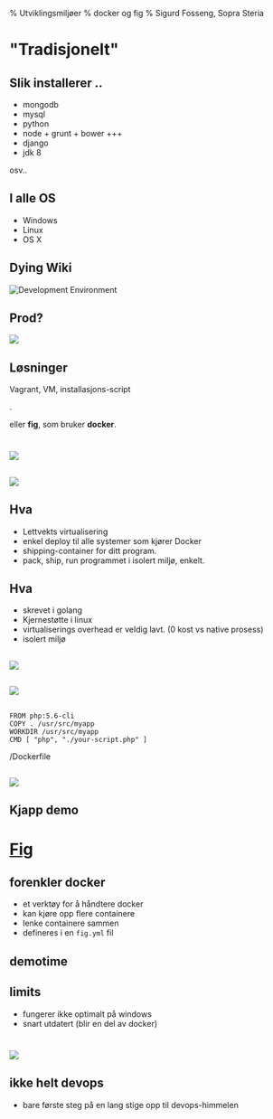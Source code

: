 % Utviklingsmiljøer 
% docker og fig
% Sigurd Fosseng, Sopra Steria

# "Tradisjonelt"

## Slik installerer ..

- mongodb
- mysql
- python
- node + grunt + bower +++
- django
- jdk 8

osv..

## I alle OS

- Windows
- Linux
- OS X

## Dying Wiki
    
![Development Environment](img/devenv.png)

## Prod?

![](img/notdevops.png)

## Løsninger

Vagrant, VM, installasjons-script

.

eller **fig**, som bruker **docker**.


# ![](img/docker.png)


## ![](img/devops.png)

## Hva

- Lettvekts virtualisering
- enkel deploy til alle systemer som kjører Docker
- shipping-container for ditt program.
- pack, ship, run programmet i isolert miljø, enkelt.

## Hva

- skrevet i golang
- Kjernestøtte i linux
- virtualiserings overhead er veldig lavt. (0 kost vs native prosess)
- isolert miljø

## ![](img/docker-filesystems-multilayer.png)

## ![](img/notdevops.png)

## 

```
FROM php:5.6-cli
COPY . /usr/src/myapp
WORKDIR /usr/src/myapp
CMD [ "php", "./your-script.php" ]

```
 /Dockerfile

## ![](img/dockerbuild.png)
## Kjapp demo

# [Fig](http://www.fig.sh/)

## forenkler docker
- et verktøy for å håndtere docker
- kan kjøre opp flere containere
- lenke containere sammen
- defineres i en `fig.yml` fil

## demotime

## limits
- fungerer ikke optimalt på windows
- snart utdatert (blir en del av docker)

# ![](img/doge.jpg)

## ikke helt devops
- bare første steg på en lang stige opp til devops-himmelen
